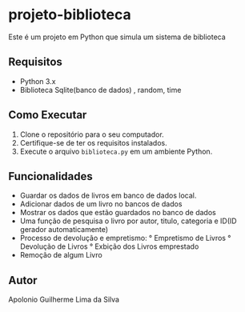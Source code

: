# projeto-biblioteca

Este é um projeto em Python que simula um sistema de biblioteca

## Requisitos

- Python 3.x
- Biblioteca Sqlite(banco de dados) , random, time

## Como Executar

1. Clone o repositório para o seu computador.
2. Certifique-se de ter os requisitos instalados.
3. Execute o arquivo `biblioteca.py` em um ambiente Python.

## Funcionalidades

- Guardar os dados de livros em banco de dados local.
- Adicionar dados de um livro no bancos de dados
- Mostrar os dados que estão guardados no banco de dados
- Uma função de pesquisa o livro por autor, titulo, categoria e ID(ID gerador automaticamente)
- Processo de devolução e empretismo:
  ° Empretismo de Livros
  ° Devolução de Livros
  ° Exbição dos Livros emprestado
- Remoção de algum Livro

## Autor

Apolonio Guilherme Lima da Silva
